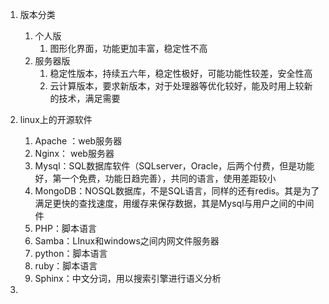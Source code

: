 1. 版本分类

   1. 个人版
      1. 图形化界面，功能更加丰富，稳定性不高
   2. 服务器版
      1. 稳定性版本，持续五六年，稳定性极好，可能功能性较差，安全性高
      2. 云计算版本，要求新版本，对于处理器等优化较好，能及时用上较新的技术，满足需要

2. linux上的开源软件

   1. Apache ：web服务器
   2. Nginx： web服务器
   3. Mysql：SQL数据库软件（SQLserver，Oracle，后两个付费，但是功能好，第一个免费，功能日趋完善），共同的语言，使用差距较小
   4. MongoDB：NOSQL数据库，不是SQL语言，同样的还有redis。其是为了满足更快的查找速度，用缓存来保存数据，其是Mysql与用户之间的中间件
   5. PHP：脚本语言
   6. Samba：LInux和windows之间内网文件服务器
   7. python：脚本语言
   8. ruby：脚本语言
   9. Sphinx：中文分词，用以搜索引擎进行语义分析

3. 

   